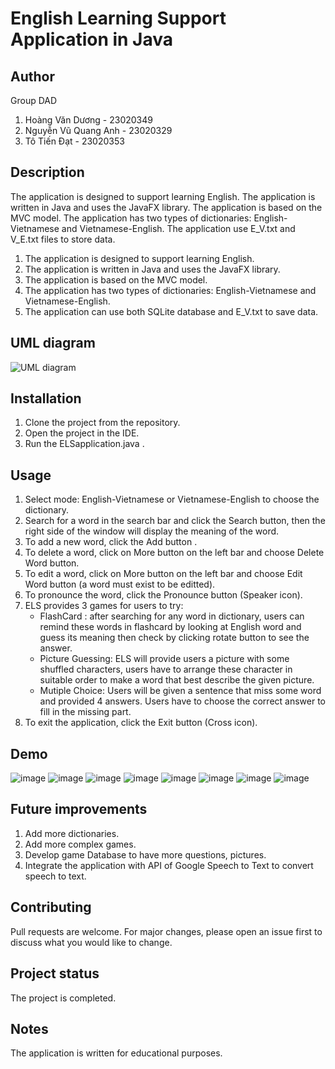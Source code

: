 # English Learning Support Application in Java

## Author
Group DAD
1. Hoàng Văn Dương - 23020349
2. Nguyễn Vũ Quang Anh - 23020329
3. Tô Tiến Đạt - 23020353

## Description
The application is designed to support learning English. The application is written in Java and uses the JavaFX library. The application is based on the MVC model. The application has two types of dictionaries: English-Vietnamese and Vietnamese-English. The application use E_V.txt and V_E.txt files to store data.
1. The application is designed to support learning English.
2. The application is written in Java and uses the JavaFX library.
3. The application is based on the MVC model.
4. The application has two types of dictionaries: English-Vietnamese and Vietnamese-English.
5. The application can use both SQLite database and E_V.txt to save data.

## UML diagram
![UML diagram](//www.plantuml.com/plantuml/png/pLdVRzk-4N_tNw5XBngM0CEUXc3ejuxpey6ID8sJzg7e15gwo8GbKYCf9-wm_UtZYH9DcQQKsNtu-g6kUSVF_RZZtP7vA1KHgYwBoH_K4ag8ge9GDb6yYXIF5bmfNaOP5P0gojb4hYYhY21bL506QbD1n8LQyiaaBOYKqVJX9hdcF2yWKO8mMH35HVJlIHJzEKe540NtyFh4Ly3YFvr5SoKeontYy-DjR1PFelvtdxl3XdTnvw1k2SjhaaFiqq-ZagpW4MHTg9PyNjCY0x7b-azhtWLHP44ap3XZnYEjRHTKfdOjtf8rn9hJhE5f6ROgRDcs0cZpcuYD9Yh1Ym8wzr565IK5_GcnWuhnsaphZF9uscozN0DJBiEIiAo0EH2HBZlP3bc2Ada6QnBQlu9D8flTIK6bIjOKNkD_m2OWw8xNsZy5JLVdjLASjOARPM-BNFBNX1H5yif5Dgw09zOnWAoz_G6zRhKLNz48NoS_37U4aHnApTE6eHBmjklCpmi9OaqM1I3sRssuz9gw4hoSyR945IZhHywY-1aheEHhs1-joxVcYDhCzvcCw546rEsA5X3lHcHQ5D-uo6JicJReeEvmeAEys0PyvRdKwXnczrXz_x6wN82OwSYxHvwohG6Nj_DfLUbq8CufBhT-_VwZvnL56eUI77PJvKh_kvmHaNa7riixie0YbAJ-wRRBrwIqYrQiAR9FNHtqXDkoyBbM8PcMvuQ5M6oXHKeGAENbWf_pD-FmRDn6pvnFlFHj6E2_8pGSD9UlBXITBJbD0TteYKYNaAwcJBw2sA_rQSHqmwe5YyEMM5PSpadPNxmfAovKaX55aXSkokHbzym1ot1NI07J6h_K894SVwdfptx_UXMSvQqHfkYUHEQx1yC5Td67pwL7KjFXB49q_Bbew3Epvwo5GyA_MZssh2cwLs_jOc2T_q1JLGkurZkafdW1iCMzNfHK-SNTTxJZiUi1Zs4LcXjGTvUHusxopdW8rPeaE8RFDSD6lYShROx2lGyNDitTE5qJHToTFik3rcUeRGgGe98CNaXTg26RkipoZyIsT2uuBu0m9nyn3xm6XKArD2Sx8rgIN2V73Nvr-MFfXwbWSz2LGnfsToMObvYuHX8URlpLYm39CdlOkl-usIK8otWPcuRIehmfkyM5oZ7r1qsuRpfL1sMNRrW6RtQr09QhPIS16w4blL16vHAo7dXQ2m7CgdHc_UiSTDplEsJ4UDzXOIjzpuIT-7jpo2EaclqR-iJggXMBDSy9CZgnzqw-zk35-S3mbOFwf1NcOXCQYYoknkcT-u9BiDt3aHVlas87HNz0Yh1ksD-EqNgvpOEwoeY2E_8sH-zOSne7F4iGEx9SBilWUdIU0WCpAswFthJmvbJxlJkKDW3n0y4u8ey6EZ6e9v5JtFPk1zNKKziTJJNQIUjB8RXuZqRM99gpv-gzzpIfkUig2VSW5vOohyFW_j3kuQc4Ly2kk2YDlaEYdmGrqVblTmF15S-bcfozo9Os5O9iC6l_RhW-E6pTJSHmuft29PextQu8_Ad9695xde5Pi1e-ozOX4S68Eds5aH9wVIUp9Q4Yqcyvg8rnhMatSReaeb-ZmHmW5rKHaOFQ2uO-s4RD4F1mJbbscL7bvSd8lNNyPexWAFY0SHi794m9JwbHcPXCxH0qn8BWveeooZKm8kL6ctY60TBtYvEe-v-jPY5BXppiwO2tZp4UZ668nvQohYm5weUFkhr7ZycVsamQuxpZOjIQ2oX01RWYYLNrp1JNRSfmlYg9M9NkWuYRXTPOfmdiCrqHqJGdAfLqNig26zrn0hJv_vUmhB7Js-8LSsTUzyx4WgIhSCeFJ_k-33kt7oB7NB2JgeKO4fRPrnYddtTFDD-eMZQLK-uV7QP5qP2trAR2DsiVd2Ua9zuXUX49uTffi0_TBNy8tkaTiNDUiqpBFdzVftQom2zpuJT7iolH5127lJmQXCDgjCtrTmyOH_UJ5yg66ehLQ2ZjSbAQb6jUbvmBcSlWcMHB5pxNc7lRM0LxkBuUOx5FSqCAq-Pv1jCOTN4pkpzy6xu65Xy0vbz32Rpx_Ajn0fpZprUcs8g4OWuoKExzk2sTiLCYxJOkmZuEbnYxN_AQTSDH3Wn4-Eys6ENuXbMrqej0oWxAtJglWApyF-rOeA0VRDd0Hqf_joEsuqm2h2qQXaKHbiAPiR5lSL8wznD4kuECalCDrlNTI3Oawu7cLzpyQuNv43Y3FyvsCAmAjGIHUDsrUJvvukSR1JBkhYqB_Kk_PvXKu5n2LwmDkVdrssvZicAnL-vv8S9b9vVSjoZLXzxNYdoN8zxOeAwDd-pzazVsS_hzZt_Hdx_zzQGPnd-S_ZFQDxuwdyc-9_dZ48ElxGSZuiZfaOxICVZKVJ3YuFljGOZ-y-cnLdkNy5-2IDclHDnx2JmACKmE8heFCFvduis_H-iOcdOFHtJ6EEzp6A8_OnsBc9DVVQvBBev7d7m4bjLbyJy0)

## Installation
1. Clone the project from the repository.
2. Open the project in the IDE.
3. Run the ELSapplication.java .

## Usage
1. Select mode: English-Vietnamese or Vietnamese-English to choose the dictionary.
2. Search for a word in the search bar and click the Search button, then the right side of the window will display the meaning of the word.
3. To add a new word, click the Add button .
4. To delete a word, click on More button on the left bar and choose Delete Word button.
5. To edit a word, click on More button on the left bar and choose Edit Word button (a word must exist to be editted).
7. To pronounce the word, click the Pronounce button (Speaker icon).
8. ELS provides 3 games for users to try:
   - FlashCard : after searching for any word in dictionary, users can remind these words in flashcard by looking at English word and guess its meaning then check by clicking rotate button to see the answer.
   - Picture Guessing: ELS will provide users a picture with some shuffled characters, users have to arrange these character in suitable order to make a word that best describe the given picture.
   - Mutiple Choice: Users will be given a sentence that miss some word and provided 4 answers. Users have to choose the correct answer to fill in the missing part.
10. To exit the application, click the Exit button (Cross icon).

## Demo
![image](https://github.com/HoangDuonng1359/DAD_ELS/assets/144660860/f210edac-63f8-4f75-a109-1d56b7465cff)
![image](https://github.com/HoangDuonng1359/DAD_ELS/assets/144660860/dea5a2f1-1dbc-434c-b934-72fffca7ee07)
![image](https://github.com/HoangDuonng1359/DAD_ELS/assets/144660860/db98bb94-a05f-4eb5-a4c5-278f4927dcde)
![image](https://github.com/HoangDuonng1359/DAD_ELS/assets/144660860/a3ccd610-6d8b-4731-bcb3-162f651910d1)
![image](https://github.com/HoangDuonng1359/DAD_ELS/assets/144660860/3ef62b1e-0ec3-4d2e-896c-45c18c36ee1c)
![image](https://github.com/HoangDuonng1359/DAD_ELS/assets/144660860/d9c1a1a1-b2a3-4f51-a740-b3445ef992e2)
![image](https://github.com/HoangDuonng1359/DAD_ELS/assets/144660860/7569d451-39c7-40e6-994a-54c06773fa72)
![image](https://github.com/HoangDuonng1359/DAD_ELS/assets/144660860/80d3b36d-5b1f-42b4-ae87-673061c97303)


## Future improvements
1. Add more dictionaries.
2. Add more complex games.
3. Develop game Database to have more questions, pictures.
5. Integrate the application with API of Google Speech to Text to convert speech to text.

## Contributing
Pull requests are welcome. For major changes, please open an issue first to discuss what you would like to change.

## Project status
The project is completed.

## Notes
The application is written for educational purposes.
